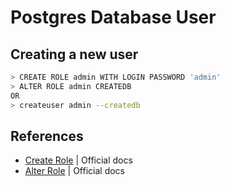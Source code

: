 # Postgres Database User

## Creating a new user

```sh
> CREATE ROLE admin WITH LOGIN PASSWORD 'admin'
> ALTER ROLE admin CREATEDB
OR
> createuser admin --createdb
```

## References

* [Create Role](https://www.postgresql.org/docs/9.5/static/sql-createrole.html) | Official docs
* [Alter Role](https://www.postgresql.org/docs/9.5/static/sql-alterrole.html) | Official docs

